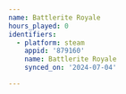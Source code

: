 ```yaml
---
name: Battlerite Royale
hours_played: 0
identifiers:
  - platform: steam
    appid: '879160'
    name: Battlerite Royale
    synced_on: '2024-07-04'

---
```

